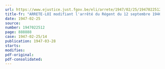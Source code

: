 ```yaml
---
url: https://www.ejustice.just.fgov.be/eli/arrete/1947/02/25/1947022512/justel
title-fr: "ARRETE-LOI modifiant l'arrêté du Régent du 12 septembre 1946, coordonnant les lois relatives à l'assurance en vue de la vieillesse et du décès prématuré. - Anciens travailleurs et veuves d'anciens travailleurs des cantons d'Eupen, Malmédy et Saint-Vith"
date: 1947-02-25
source:
number: 1947022512
page: 888888
case: 1947-02-25/14
publication: 1947-03-28
starts:
modifies:
pdf-original:
pdf-consolidated:
---
```


